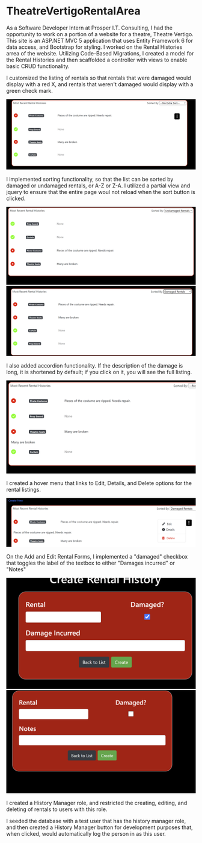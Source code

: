 # TheatreVertigoRentalArea

As a Software Developer Intern at Prosper I.T. Consulting, I had the opportunity to work on a portion of a website for a theatre, Theatre Vertigo. This site is an ASP.NET MVC 5 application that uses Entity Framework 6 for data access, and Bootstrap for styling. I worked on the Rental Histories arrea of the website. Utilizing Code-Based Migrations, I created a model for the Rental Histories and then scaffolded a controller with views to enable basic CRUD functionality.

I customized the listing of rentals so that rentals that were damaged would display with a red X, and rentals that weren't damaged would display with a green check mark.

![Rental Histories](https://github.com/kb789/TheatreVertigoRentalArea/blob/master/images/Screenshot%202023-10-11%20215516.png)

I implemented sorting functionality, so that the list can be sorted by damaged or undamaged rentals, or A-Z or Z-A. I utilized a partial view and jquery to ensure that the entire page woul not reload when the sort button is clicked.

![Sort1](https://github.com/kb789/TheatreVertigoRentalArea/blob/master/images/Screenshot%202023-10-11%20220342.png)
![Sort1](https://github.com/kb789/TheatreVertigoRentalArea/blob/master/images/Screenshot%202023-10-11%20220421.png)

I also added accordion functionality. If the description of the damage is long, it is shortened by default; if you click on it, you will see the full listing.

![Accordion](https://github.com/kb789/TheatreVertigoRentalArea/blob/master/images/Screenshot%202023-10-11%20215552.png)

I created a hover menu that links to Edit, Details, and Delete options for the rental listings. 

![Hover](https://github.com/kb789/TheatreVertigoRentalArea/blob/master/images/Screenshot%202023-10-11%20220455.png)

On the Add and Edit Rental Forms, I implemented a "damaged" checkbox that toggles the label of the textbox to either "Damages incurred" or "Notes"

![DamageToggle1](https://github.com/kb789/TheatreVertigoRentalArea/blob/master/images/Screenshot%202023-10-11%20215644.png)
![DamageToggle2](https://github.com/kb789/TheatreVertigoRentalArea/blob/master/images/Screenshot%202023-10-11%20215718.png)

I created a History Manager role, and restricted the creating, editing, and deleting of rentals to users with this role.


I seeded the database with a test user that has the history manager role, and then created a History Manager button for development purposes that, when clicked, would automatically log the person in as this user.

